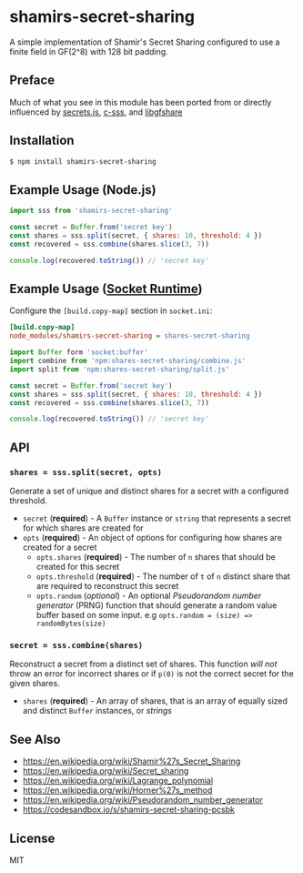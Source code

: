 shamirs-secret-sharing
======================

A simple implementation of Shamir's Secret Sharing configured to use a
finite field in GF(2^8) with 128 bit padding.

## Preface

Much of what you see in this module has been ported from or
directly influenced by
[secrets.js](https://github.com/grempe/secrets.js),
[c-sss](https://github.com/fletcher/c-sss), and
[libgfshare](https://launchpad.net/libgfshare)

## Installation

```sh
$ npm install shamirs-secret-sharing
```

## Example Usage (Node.js)

```js
import sss from 'shamirs-secret-sharing'

const secret = Buffer.from('secret key')
const shares = sss.split(secret, { shares: 10, threshold: 4 })
const recovered = sss.combine(shares.slice(3, 7))

console.log(recovered.toString()) // 'secret key'
```

## Example Usage ([Socket Runtime](https://github.com/socketsupply/socket))

Configure the `[build.copy-map]` section in `socket.ini`:

```ini
[build.copy-map]
node_modules/shamirs-secret-sharing = shares-secret-sharing
```

```js
import Buffer form 'socket:buffer'
import combine from 'npm:shares-secret-sharing/combine.js'
import split from 'npm:shares-secret-sharing/split.js'

const secret = Buffer.from('secret key')
const shares = sss.split(secret, { shares: 10, threshold: 4 })
const recovered = sss.combine(shares.slice(3, 7))

console.log(recovered.toString()) // 'secret key'
```

## API

### `shares = sss.split(secret, opts)`

Generate a set of unique and distinct shares for a secret with a
configured threshold.

* `secret` (**required**) - A `Buffer` instance or `string` that represents a
  secret for which shares are created for
* `opts` (**required**) - An object of options for configuring how
  shares are created for a secret
  * `opts.shares` (**required**) - The number of `n` shares that should
    be created for this secret
  * `opts.threshold` (**required**) - The number of `t` of `n` distinct share
    that are required to reconstruct this secret
  * `opts.random` (*optional*) - An optional _Pseudorandom number
    generator_ (PRNG) function that should generate a random value
    buffer based on some input. e.g `opts.random = (size) =>
    randomBytes(size)`

### `secret = sss.combine(shares)`

Reconstruct a secret from a distinct set of shares. This function _will
not_ throw an error for incorrect shares or if `p(0)` is not the correct
secret for the given shares.

* `shares` (**required**) - An array of shares, that is an array of
  equally sized and distinct `Buffer` instances, or _strings_

## See Also

* https://en.wikipedia.org/wiki/Shamir%27s_Secret_Sharing
* https://en.wikipedia.org/wiki/Secret_sharing
* https://en.wikipedia.org/wiki/Lagrange_polynomial
* https://en.wikipedia.org/wiki/Horner%27s_method
* https://en.wikipedia.org/wiki/Pseudorandom_number_generator
* https://codesandbox.io/s/shamirs-secret-sharing-pcsbk

## License

MIT
